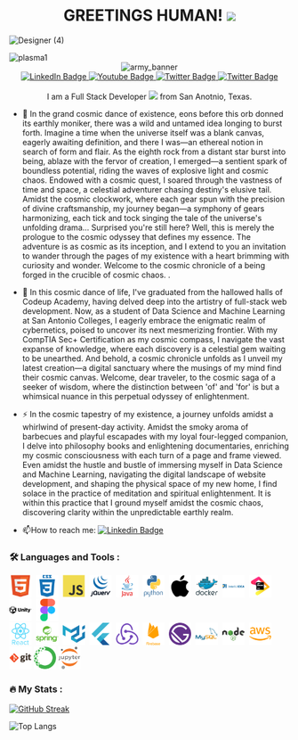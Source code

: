 <h1 align="center">
  GREETINGS HUMAN!
  <img src="https://media.giphy.com/media/hvRJCLFzcasrR4ia7z/giphy.gif" width="30px"/>
</h1>

  ![Designer (4)](https://github.com/psykter/psykter/assets/78979711/ddb26d86-dd31-48ac-9a4a-49a79a5ef81f)

  <img width="1024" alt="plasma1" src="https://github.com/psykter/psykter/assets/78979711/c3b10e18-677d-4619-a893-0d5bd29a4bbe">

<div align="center">
<img width="700" alt="army_banner" src="https://github.com/psykter/psykter/assets/78979711/cc2f8c63-0b63-4a4d-b44b-2651a03e7792">
</div>

<div id="badges" align="center">
  <a href="https://www.linkedin.com/in/diaz-web-dev/" target="_blank">
    <img src="https://img.shields.io/badge/LinkedIn-blue?style=for-the-badge&logo=linkedin&logoColor=white" alt="LinkedIn Badge"/>
  </a>
  <a href="your-youtube-URL">
    <img src="https://img.shields.io/badge/YouTube-red?style=for-the-badge&logo=youtube&logoColor=white" alt="Youtube Badge"/>
  </a>
  <a href="your-twitter-URL">
    <img src="https://img.shields.io/badge/Twitter-blue?style=for-the-badge&logo=twitter&logoColor=white" alt="Twitter Badge"/>
  </a>
  <a href="your-twitter-URL">
    <img src="https://img.shields.io/badge/Twitter-blue?style=for-the-badge&logo=twitter&logoColor=white" alt="Twitter Badge"/>
  </a>
</div>

<div align="center">
  <img src="https://komarev.com/ghpvc/?username=your-github-username&style=flat-square&color=blue" alt=""/>
</div>

<div align="center">
  I am a Full Stack Developer <img src="https://media.giphy.com/media/WUlplcMpOCEmTGBtBW/giphy.gif" width="30"> from San Anotnio, Texas.
</div>

- :seedling:  In the grand cosmic dance of existence, eons before this orb donned its earthly moniker, there was a wild and untamed idea longing to burst forth. Imagine a time when the universe itself was a blank canvas, eagerly awaiting definition, and there I was—an ethereal notion in search of form and flair. As the eighth rock from a distant star burst into being, ablaze with the fervor of creation, I emerged—a sentient spark of boundless potential, riding the waves of explosive light and cosmic chaos. Endowed with a cosmic quest, I soared through the vastness of time and space, a celestial adventurer chasing destiny's elusive tail. Amidst the cosmic clockwork, where each gear spun with the precision of divine craftsmanship, my journey began—a symphony of gears harmonizing, each tick and tock singing the tale of the universe's unfolding drama... Surprised you're still here? Well, this is merely the prologue to the cosmic odyssey that defines my essence. The adventure is as cosmic as its inception, and I extend to you an invitation to wander through the pages of my existence with a heart brimming with curiosity and wonder. Welcome to the cosmic chronicle of a being forged in the crucible of cosmic chaos.
.


- :telescope: In this cosmic dance of life, I've graduated from the hallowed halls of Codeup Academy, having delved deep into the artistry of full-stack web development. Now, as a student of Data Science and Machine Learning at San Antonio Colleges, I eagerly embrace the enigmatic realm of cybernetics, poised to uncover its next mesmerizing frontier. With my CompTIA Sec+ Certification as my cosmic compass, I navigate the vast expanse of knowledge, where each discovery is a celestial gem waiting to be unearthed. And behold, a cosmic chronicle unfolds as I unveil my latest creation—a digital sanctuary where the musings of my mind find their cosmic canvas. Welcome, dear traveler, to the cosmic saga of a seeker of wisdom, where the distinction between 'of' and 'for' is but a whimsical nuance in this perpetual odyssey of enlightenment.


- :zap: In the cosmic tapestry of my existence, a journey unfolds amidst a whirlwind of present-day activity. Amidst the smoky aroma of barbecues and playful escapades with my loyal four-legged companion, I delve into philosophy books and enlightening documentaries, enriching my cosmic consciousness with each turn of a page and frame viewed. Even amidst the hustle and bustle of immersing myself in Data Science and Machine Learning, navigating the digital landscape of website development, and shaping the physical space of my new home, I find solace in the practice of meditation and spiritual enlightenment. It is within this practice that I ground myself amidst the cosmic chaos, discovering clarity within the unpredictable earthly realm.


- :mailbox:How to reach me: [![Linkedin Badge](https://img.shields.io/badge/-Diaz-blue?style=flat&logo=Linkedin&logoColor=white)](linkedin.com/in/diaz-web-dev)

### :hammer_and_wrench: Languages and Tools :

<div>
  
  <img src="https://github.com/devicons/devicon/blob/master/icons/html5/html5-original.svg" title="HTML5" alt="HTML" width="40" height="40"/>&nbsp;
  <img src="https://github.com/devicons/devicon/blob/master/icons/css3/css3-plain-wordmark.svg"  title="CSS3" alt="CSS" width="40" height="40"/>&nbsp;
  <img src="https://github.com/devicons/devicon/blob/master/icons/javascript/javascript-original.svg" title="JavaScript" alt="JavaScript" width="40" height="40"/>&nbsp;
  <img src="https://github.com/devicons/devicon/blob/master/icons/jquery/jquery-original-wordmark.svg" title="jQuery" alt="jQuery" width="40" height="40"/>&nbsp;
  <img src="https://github.com/devicons/devicon/blob/master/icons/java/java-original-wordmark.svg" title="Java" alt="Java" width="40" height="40"/>&nbsp;
  <img src="https://github.com/devicons/devicon/blob/master/icons/python/python-original-wordmark.svg" title="Python" alt="Python" width="40" height="40"/>&nbsp;
  <img src="https://github.com/devicons/devicon/blob/master/icons/apple/apple-original.svg" title="apple" alt="apple" width="40" height="40"/>&nbsp;
  <img src="https://github.com/devicons/devicon/blob/master/icons/docker/docker-original-wordmark.svg" title="docker" alt="docker" width="40" height="40"/>&nbsp;
  <img src="https://github.com/devicons/devicon/blob/master/icons/intellij/intellij-original-wordmark.svg" title="intellij" alt="intellij" width="40" height="40"/>&nbsp;
  <img src="https://github.com/devicons/devicon/blob/master/icons/jetbrains/jetbrains-original.svg" title="jetbrains" alt="jetbrains" width="40" height="40"/>&nbsp;
  <img src="https://github.com/devicons/devicon/blob/master/icons/unity/unity-original-wordmark.svg" title="unity" alt="unity" width="40" height="40"/>&nbsp;
  <img src="https://github.com/devicons/devicon/blob/master/icons/figma/figma-original.svg" title="figma" alt="figma" width="40" height="40"/>&nbsp;  
  <img src="https://github.com/devicons/devicon/blob/master/icons/react/react-original-wordmark.svg" title="React" alt="React" width="40" height="40"/>&nbsp;
  <img src="https://github.com/devicons/devicon/blob/master/icons/spring/spring-original-wordmark.svg" title="Spring" alt="Spring" width="40" height="40"/>&nbsp;
  <img src="https://github.com/devicons/devicon/blob/master/icons/materialui/materialui-original.svg" title="Material UI" alt="Material UI" width="40" height="40"/>&nbsp;
  <img src="https://github.com/devicons/devicon/blob/master/icons/flutter/flutter-original.svg" title="Flutter" alt="Flutter" width="40" height="40"/>&nbsp;
  <img src="https://github.com/devicons/devicon/blob/master/icons/redux/redux-original.svg" title="Redux" alt="Redux " width="40" height="40"/>&nbsp;
  <img src="https://github.com/devicons/devicon/blob/master/icons/firebase/firebase-plain-wordmark.svg" title="Firebase" alt="Firebase" width="40" height="40"/>&nbsp;
  <img src="https://github.com/devicons/devicon/blob/master/icons/gatsby/gatsby-original.svg" title="Gatsby"  alt="Gatsby" width="40" height="40"/>&nbsp;
  <img src="https://github.com/devicons/devicon/blob/master/icons/mysql/mysql-original-wordmark.svg" title="MySQL"  alt="MySQL" width="40" height="40"/>&nbsp;
  <img src="https://github.com/devicons/devicon/blob/master/icons/nodejs/nodejs-original-wordmark.svg" title="NodeJS" alt="NodeJS" width="40" height="40"/>&nbsp;
  <img src="https://github.com/devicons/devicon/blob/master/icons/amazonwebservices/amazonwebservices-plain-wordmark.svg" title="AWS" alt="AWS" width="40" height="40"/>&nbsp;
  <img src="https://github.com/devicons/devicon/blob/master/icons/git/git-original-wordmark.svg" title="Git" alt="Git" width="40" height="40"/>
  <img src="https://github.com/devicons/devicon/blob/master/icons/anaconda/anaconda-original.svg" title="Git" alt="Anaconda" width="40" height="40"/>
  <img src="https://github.com/devicons/devicon/blob/master/icons/jupyter/jupyter-original-wordmark.svg" title="jupyter" alt="Git" width="40" height="40"/>
</div>

### :fire: My Stats :

[![GitHub Streak](http://github-readme-streak-stats.herokuapp.com?user=psykter&theme=ocean-gradient&hide_border=true)](https://git.io/streak-stats)



![Top Langs](https://github-readme-stats.vercel.app/api/top-langs/?username=anuraghazra&layout=compact)



<!--
**psykter/psykter** is a ✨ _special_ ✨ repository because its `README.md` (this file) appears on your GitHub profile.

Here are some ideas to get you started:

- 🔭 I’m currently working on ...
- 🌱 I’m currently learning ...
- 👯 I’m looking to collaborate on ...
- 🤔 I’m looking for help with ...
- 💬 Ask me about ...
- 📫 How to reach me: ...
- 😄 Pronouns: ...
- ⚡ Fun fact: ...
-->
